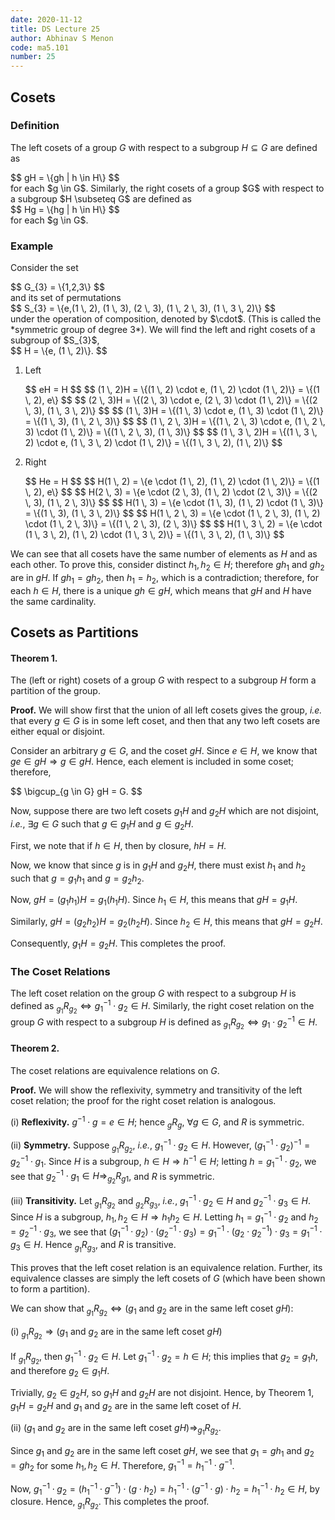 ```yaml
---
date: 2020-11-12
title: DS Lecture 25
author: Abhinav S Menon
code: ma5.101
number: 25
---
```


## Cosets
### Definition
The left cosets of a group $G$ with respect to a subgroup $H \subseteq G$ are defined as
<div>
$$
gH = \{gh | h \in H\}
$$
</div>
for each $g \in G$. Similarly, the right cosets of a group $G$ with respect to a subgroup $H \subseteq G$ are defined as
<div>
$$
Hg = \{hg | h \in H\}
$$
</div>
for each $g \in G$.

### Example
Consider the set 
<div>
$$
G_{3} = \{1,2,3\}
$$
</div>
and its set of permutations
<div>
$$
S_{3} = \{e,(1 \, 2), (1 \, 3), (2 \, 3), (1 \, 2 \, 3), (1 \, 3 \, 2)\}
$$
</div>
under the operation of composition, denoted by $\cdot$. (This is called the *symmetric group of degree 3*). We will find the left and right cosets of a subgroup of $S_{3}$,
<div>
$$
H = \{e, (1 \, 2)\}.
$$
</div>

1. Left
    <div>
    $$
    eH = H
    $$
    $$
    (1 \, 2)H = \{(1 \, 2) \cdot e, (1 \, 2) \cdot (1 \, 2)\} = \{(1 \, 2), e\}
    $$
    $$
    (2 \, 3)H = \{(2 \, 3) \cdot e, (2 \, 3) \cdot (1 \, 2)\} = \{(2 \, 3), (1 \, 3 \, 2)\}
    $$
    $$
    (1 \, 3)H = \{(1 \, 3) \cdot e, (1 \, 3) \cdot (1 \, 2)\} = \{(1 \, 3), (1 \, 2 \, 3)\}
    $$
    $$
    (1 \, 2 \, 3)H = \{(1 \, 2 \, 3) \cdot e, (1 \, 2 \, 3) \cdot (1 \, 2)\} = \{(1 \, 2 \, 3), (1 \, 3)\}
    $$
    $$
    (1 \, 3 \, 2)H = \{(1 \, 3 \, 2) \cdot e, (1 \, 3 \, 2) \cdot (1 \, 2)\} = \{(1 \, 3 \, 2), (1 \, 2)\}
    $$
    </div>

2. Right
    <div>
    $$
    He = H
    $$
    $$
    H(1 \, 2) = \{e \cdot (1 \, 2), (1 \, 2) \cdot (1 \, 2)\} = \{(1 \, 2), e\}
    $$
    $$
    H(2 \, 3) = \{e \cdot (2 \, 3), (1 \, 2) \cdot (2 \, 3)\} = \{(2 \, 3), (1 \, 2 \, 3)\}
    $$
    $$
    H(1 \, 3) = \{e \cdot (1 \, 3), (1 \, 2) \cdot (1 \, 3)\} = \{(1 \, 3), (1 \, 3 \, 2)\}
    $$
    $$
    H(1 \, 2 \, 3) = \{e \cdot (1 \, 2 \, 3), (1 \, 2) \cdot (1 \, 2 \, 3)\} = \{(1 \, 2 \, 3), (2 \, 3)\}
    $$
    $$
    H(1 \, 3 \, 2) = \{e \cdot (1 \, 3 \, 2), (1 \, 2) \cdot (1 \, 3 \, 2)\} = \{(1 \, 3 \, 2), (1 \, 3)\}
    $$
    </div>
    
We can see that all cosets have the same number of elements as $H$ and as each other. To prove this, consider distinct $h_{1}, h_{2} \in H$; therefore $gh_{1}$ and $gh_{2}$ are in $gH$. If $gh_{1} = gh_{2}$, then $h_{1} = h_{2}$, which is a contradiction; therefore, for each $h \in H$, there is a unique $gh \in gH$, which means that $gH$ and $H$ have the same cardinality.

## Cosets as Partitions
#### Theorem 1.
The (left or right) cosets of a group $G$ with respect to a subgroup $H$ form a partition of the group.

**Proof.** We will show first that the union of all left cosets gives the group, *i.e.* that every $g \in G$ is in some left coset, and then that any two left cosets are either equal or disjoint.

Consider an arbitrary $g \in G$, and the coset $gH$. Since $e \in H$, we know that $ge \in gH \Rightarrow g \in gH$. Hence, each element is included in some coset; therefore,
<div>
$$
\bigcup_{g \in G} gH = G.
$$
</div>

Now, suppose there are two left cosets $g_{1}H$ and $g_{2}H$ which are not disjoint, *i.e.*, $\exists g \in G$ such that $g \in g_{1}H$ and $g \in g_{2}H$.

First, we note that if $h \in H$, then by closure, $hH = H$.

Now, we know that since $g$ is in $g_{1}H$ and $g_{2}H$, there must exist $h_{1}$ and $h_{2}$ such that $g = g_{1}h_{1}$ and $g = g_{2}h_{2}$.

Now, $gH = (g_{1}h_{1})H = g_{1}(h_{1}H)$. Since $h_{1} \in H$, this means that $gH = g_{1}H$.

Similarly, $gH = (g_{2}h_{2})H = g_{2}(h_{2}H)$. Since $h_{2} \in H$, this means that $gH = g_{2}H$.

Consequently, $g_{1}H = g_{2}H$. This completes the proof.

### The Coset Relations
The left coset relation on the group $G$ with respect to a subgroup $H$ is defined as $_ {g_{1}}R_{g_{2}} \Leftrightarrow g_{1}^{-1} \cdot g_{2} \in H$. Similarly, the right coset relation on the group $G$ with respect to a subgroup $H$ is defined as $_ {g_{1}}R_{g_{2}} \Leftrightarrow g_{1} \cdot g_{2}^{-1} \in H$.

#### Theorem 2.
The coset relations are equivalence relations on $G$.

**Proof.** We will show the reflexivity, symmetry and transitivity of the left coset relation; the proof for the right coset relation is analogous.

(i) **Reflexivity.** $g^{-1} \cdot g = e \in H$; hence $_gR_g$, $\forall g \in G$, and $R$ is symmetric.

(ii) **Symmetry.** Suppose $_ {g_{1}}R_{g_{2}}$, *i.e.*, $g_{1}^{-1} \cdot g_{2} \in H$. However, $(g_{1}^{-1} \cdot g_{2})^{-1} = g_{2}^{-1} \cdot g_{1}$. Since $H$ is a subgroup, $h \in H \Rightarrow h^{-1} \in H$; letting $h = g_{1}^{-1} \cdot g_{2}$, we see that $g_{2}^{-1} \cdot g_{1} \in H \Rightarrow _ {g_{2}}R_{g{1}}$, and $R$ is symmetric.

(iii) **Transitivity.** Let $_ {g_{1}}R_{g_{2}}$ and $_ {g_{2}}R_{g_{3}}$, *i.e.*, $g_{1}^{-1} \cdot g_{2} \in H$ and $g_{2}^{-1} \cdot g_{3} \in H$. Since $H$ is a subgroup, $h_{1}, h_{2} \in H \Rightarrow h_{1}h_{2} \in H$. Letting $h_{1} = g_{1}^{-1} \cdot g_{2}$ and $h_{2} = g_{2}^{-1} \cdot g_{3}$, we see that $(g_{1}^{-1} \cdot g_{2}) \cdot (g_{2}^{-1} \cdot g_{3}) = g_{1}^{-1} \cdot (g_{2} \cdot g_{2}^{-1}) \cdot g_{3} = g_{1}^{-1} \cdot g_{3} \in H$. Hence $_ {g_{1}}R_{g_{3}}$, and $R$ is transitive.

This proves that the left coset relation is an equivalence relation. Further, its equivalence classes are simply the left cosets of $G$ (which have been shown to form a partition).

We can show that $_ {g_{1}}R_{g_{2}} \Leftrightarrow (g_{1}$ and $g_{2}$ are in the same left coset $gH)$:

(i) $_ {g_{1}}R_{g_{2}} \Rightarrow (g_{1}$ and $g_{2}$ are in the same left coset $gH)$

If $_ {g_{1}}R_{g_{2}}$, then $g_{1}^{-1} \cdot g_{2} \in H$. Let $g_{1}^{-1} \cdot g_{2} = h \in H$; this implies that $g_{2} = g_{1}h$, and therefore $g_{2} \in g_{1}H$.

Trivially, $g_{2} \in g_{2}H$, so $g_{1}H$ and $g_{2}H$ are not disjoint. Hence, by Theorem 1, $g_{1}H = g_{2}H$ and $g_{1}$ and $g_{2}$ are in the same left coset of $H$.

(ii) $(g_{1}$ and $g_{2}$ are in the same left coset $gH) \Rightarrow _ {g_{1}}R_{g_{2}}$.

Since $g_{1}$ and $g_{2}$ are in the same left coset $gH$, we see that $g_{1} = gh_{1}$ and $g_{2} = gh_{2}$ for some $h_{1}, h_{2} \in H$. Therefore, $g_{1}^{-1} = h_{1}^{-1} \cdot g^{-1}$.

Now, $g_{1}^{-1} \cdot g_{2} = (h_{1}^{-1} \cdot g^{-1}) \cdot (g \cdot h_{2}) = h_{1}^{-1} \cdot (g^{-1} \cdot g) \cdot h_{2} = h_{1}^{-1} \cdot h_{2} \in H$, by closure. Hence, $_ {g_{1}}R_{g_{2}}$. This completes the proof.
